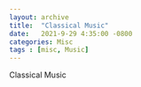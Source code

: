 ```yaml
---
layout: archive
title:  "Classical Music"
date:   2021-9-29 4:35:00 -0800
categories: Misc
tags : [misc, Music]
---
```



Classical Music

